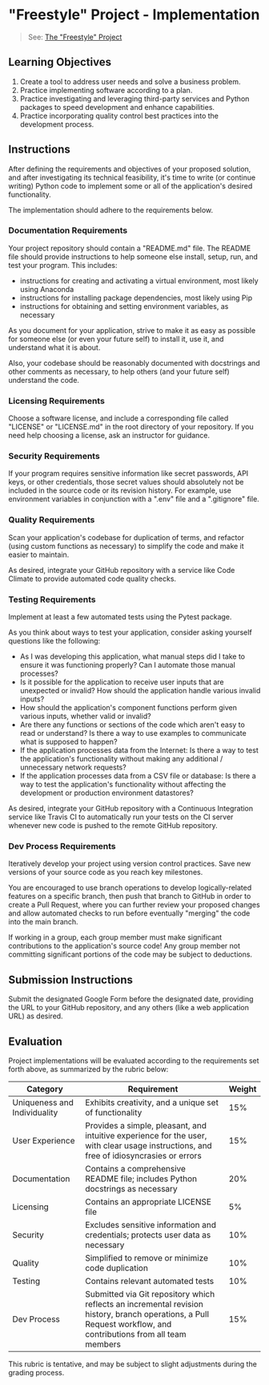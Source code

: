 # "Freestyle" Project - Implementation

> See: [The "Freestyle" Project](README.md)

## Learning Objectives

  1. Create a tool to address user needs and solve a business problem.
  2. Practice implementing software according to a plan.
  3. Practice investigating and leveraging third-party services and Python packages to speed development and enhance capabilities.
  4. Practice incorporating quality control best practices into the development process.

## Instructions

After defining the requirements and objectives of your proposed solution, and after investigating its technical feasibility, it's time to write (or continue writing) Python code to implement some or all of the application's desired functionality.

The implementation should adhere to the requirements below.

### Documentation Requirements

Your project repository should contain a "README.md" file. The README file should provide instructions to help someone else install, setup, run, and test your program. This includes:
  + instructions for creating and activating a virtual environment, most likely using Anaconda
  + instructions for installing package dependencies, most likely using Pip
  + instructions for obtaining and setting environment variables, as necessary

As you document for your application, strive to make it as easy as possible for someone else (or even your future self) to install it, use it, and understand what it is about.

Also, your codebase should be reasonably documented with docstrings and other comments as necessary, to help others (and your future self) understand the code.

### Licensing Requirements

Choose a software license, and include a corresponding file called "LICENSE" or "LICENSE.md" in the root directory of your repository. If you need help choosing a license, ask an instructor for guidance.

### Security Requirements

If your program requires sensitive information like secret passwords, API keys, or other credentials, those secret values should absolutely not be included in the source code or its revision history. For example, use environment variables in conjunction with a ".env" file and a ".gitignore" file.

### Quality Requirements

Scan your application's codebase for duplication of terms, and refactor (using custom functions as necessary) to simplify the code and make it easier to maintain.

As desired, integrate your GitHub repository with a service like Code Climate to provide automated code quality checks.

### Testing Requirements

Implement at least a few automated tests using the Pytest package.

As you think about ways to test your application, consider asking yourself questions like the following:

  + As I was developing this application, what manual steps did I take to ensure it was functioning properly? Can I automate those manual processes?
  + Is it possible for the application to receive user inputs that are unexpected or invalid? How should the application handle various invalid inputs?
  + How should the application's component functions perform given various inputs, whether valid or invalid?
  + Are there any functions or sections of the code which aren't easy to read or understand? Is there a way to use examples to communicate what is supposed to happen?
  + If the application processes data from the Internet: Is there a way to test the application's functionality without making any additional / unnecessary network requests?
  + If the application processes data from a CSV file or database: Is there a way to test the application's functionality without affecting the development or production environment datastores?

As desired, integrate your GitHub repository with a Continuous Integration service like Travis CI to automatically run your tests on the CI server whenever new code is pushed to the remote GitHub repository.

### Dev Process Requirements

Iteratively develop your project using version control practices. Save new versions of your source code as you reach key milestones.

You are encouraged to use branch operations to develop logically-related features on a specific branch, then push that branch to GitHub in order to create a Pull Request, where you can further review your proposed changes and allow automated checks to run  before eventually "merging" the code into the main branch.

If working in a group, each group member must make significant contributions to the application's source code! Any group member not committing significant portions of the code may be subject to deductions.

## Submission Instructions

Submit the designated Google Form before the designated date, providing the URL to your GitHub repository, and any others (like a web application URL) as desired.

## Evaluation

Project implementations will be evaluated according to the requirements set forth above, as summarized by the rubric below:

Category | Requirement | Weight
--- | --- | ---
Uniqueness and Individuality | Exhibits creativity, and a unique set of functionality | 15%
User Experience | Provides a simple, pleasant, and intuitive experience for the user, with clear usage instructions, and free of idiosyncrasies or errors | 15%
Documentation | Contains a comprehensive README file; includes Python docstrings as necessary | 20%
Licensing | Contains an appropriate LICENSE file | 5%
Security | Excludes sensitive information and credentials; protects user data as necessary | 10%
Quality | Simplified to remove or minimize code duplication | 10%
Testing | Contains relevant automated tests | 10%
Dev Process | Submitted via Git repository which reflects an incremental revision history, branch operations, a Pull Request workflow, and contributions from all team members | 15%

This rubric is tentative, and may be subject to slight adjustments during the grading process.
